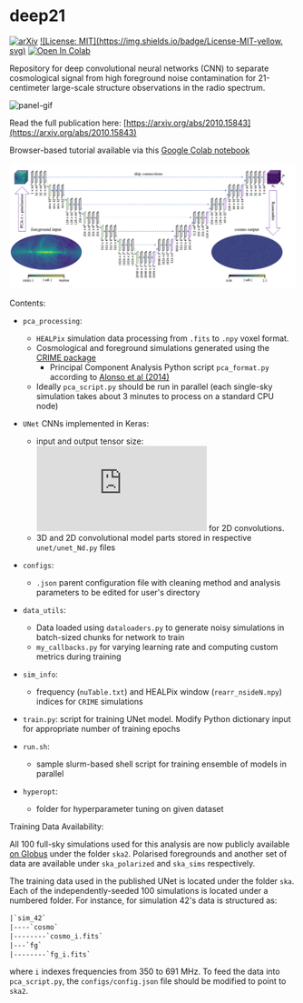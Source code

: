 # deep21

 [![arXiv](https://img.shields.io/badge/arXiv-2011.05991-b31b1b.svg)](https://arxiv.org/abs/2010.15843) [![License: MIT](https://img.shields.io/badge/License-MIT-yellow. svg)](https://opensource.org/licenses/MIT) [![Open In Colab](https://colab.research.google.com/assets/colab-badge.svg)](https://colab.research.google.com/drive/1wQnmelM33Qjq-nHeVD9JkTHXER1PAJM0?hl=en#scrollTo=AL9qQvzFPXcTg)


Repository for deep convolutional neural networks (CNN) to separate cosmological signal from high foreground noise contamination for 21-centimeter large-scale structure observations in the radio spectrum.

![panel-gif](https://raw.githubusercontent.com/tlmakinen/deep21/master/tutorial/panels-white.gif)

Read the full publication here: [https://arxiv.org/abs/2010.15843](https://arxiv.org/abs/2010.15843)

Browser-based tutorial available via this [Google Colab notebook](https://colab.research.google.com/drive/1wQnmelM33Qjq-nHeVD9JkTHXER1PAJM0?hl=en#scrollTo=AL9qQvzFPXcT)

![unet-diagram](https://raw.githubusercontent.com/tlmakinen/deep21/master/tutorial/unet-diagram.png)

Contents:
- `pca_processing`: 
	- `HEALPix` simulation data processing from `.fits` to `.npy` voxel format.
	- Cosmological and foreground simulations generated using the [CRIME package](http://intensitymapping.physics.ox.ac.uk/CRIME.html)
        - Principal Component Analysis Python script `pca_format.py` according to [Alonso et al (2014)](https://arxiv.org/abs/1409.8667)
	- Ideally `pca_script.py` should be run in parallel (each single-sky simulation takes about 3 minutes to process on a standard CPU node)

- `UNet` CNNs implemented in Keras:
    - input and output tensor size: ![(64,64,64,1) \sim (N_x, N_y, N_\nu,$](https://latex.codecogs.com/svg.latex?%2864%2C64%2C64%2C1%29%20%5Csim%20%28N_x%2C%20N_y%2C%20N_%5Cnu%2C) `num_bricks`) for 3D convolutions, ![$(64,64,64) \sim (N_x, N_y, N_\nu)$](https://latex.codecogs.com/svg.latex?%2864%2C64%2C64%29%20%5Csim%20%28N_x%2C%20N_y%2C%20N_%5Cnu%29) for 2D convolutions. 
    - 3D and 2D convolutional model parts stored in respective `unet/unet_Nd.py` files
- `configs`:
   - `.json` parent configuration file with cleaning method and analysis parameters to be edited for user's directory
        
- `data_utils`: 
   - Data loaded using `dataloaders.py` to generate noisy simulations in batch-sized chunks for network to train
   - `my_callbacks.py` for varying learning rate and computing custom metrics during training
- `sim_info`: 
   - frequency (`nuTable.txt`) and HEALPix window (`rearr_nsideN.npy`) indices for `CRIME` simulations
- `train.py`: script for training UNet model. Modify Python dictionary input for appropriate number of training epochs

- `run.sh`:
   - sample slurm-based shell script for training ensemble of models in parallel

- `hyperopt`: 
   - folder for hyperparameter tuning on given dataset

Training Data Availability:

All 100 full-sky simulations used for this analysis are now publicly available [on Globus](https://app.globus.org/file-manager?origin_id=cce6012c-14c2-11ec-90b8-41052087bc27&origin_path=%2F) under the folder `ska2`. Polarised foregrounds and another set of data are available under `ska_polarized` and `ska_sims` respectively. 

The training data used in the published UNet is located under the folder `ska`. Each of the independently-seeded 100 simulations is located under a numbered folder. For instance, for simulation 42's data is structured as:
```
|`sim_42`
|----`cosmo`
|--------`cosmo_i.fits`
|---`fg`
|--------`fg_i.fits`

```
where `i` indexes frequencies from 350 to 691 MHz. To feed the data into `pca_script.py`, the `configs/config.json` file should be modified to point to `ska2`.
	

